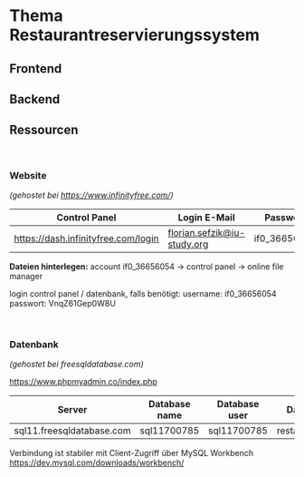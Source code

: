 # Thema Restaurantreservierungssystem

## Frontend

## Backend

## Ressourcen
&nbsp;
### Website

_(gehostet bei https://www.infinityfree.com/)_

| Control Panel | Login E-Mail | Passwort | Websitelink |
| --- | --- | --- | --- |
| https://dash.infinityfree.com/login | florian.sefzik@iu-study.org | if0_36656054 | restaurantreservierung.42web.io |

__Dateien hinterlegen:__ account if0_36656054 -> control panel -> online file manager

login control panel / datenbank, falls benötigt:
username: if0_36656054
passwort: VnqZ61Gep0W8U

&nbsp;

### Datenbank

_(gehostet bei freesqldatabase.com)_

https://www.phpmyadmin.co/index.php

| Server | Database name | Database user | Database password | Port number |
| --- | --- | --- | --- | --- |
| sql11.freesqldatabase.com | sql11700785 | sql11700785 | restaurantteam1backend | 3306 |

Verbindung ist stabiler mit Client-Zugriff über MySQL Workbench https://dev.mysql.com/downloads/workbench/
